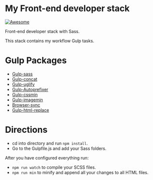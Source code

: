 # My Front-end developer stack

[![Awesome](https://cdn.rawgit.com/sindresorhus/awesome/d7305f38d29fed78fa85652e3a63e154dd8e8829/media/badge.svg)](https://github.com/sindresorhus/awesome)

Front-end developer stack with Sass.

This stack contains my workflow Gulp tasks.


# Gulp Packages

* [Gulp-sass](https://www.npmjs.com/package/gulp-sass)
* [Gulp-concat](https://www.npmjs.com/package/gulp-concat)
* [Gulp-uglify](https://www.npmjs.com/package/gulp-uglify)
* [Gulp-Autoprefixer](https://www.npmjs.com/package/autoprefixer)
* [Gulp-cssmin](https://www.npmjs.com/package/gulp-cssmin)
* [Gulp-imagemin](https://github.com/sindresorhus/gulp-imagemin)
* [Browser-sync](https://www.browsersync.io/docs/gulp/)
* [Gulp-html-replace](https://www.npmjs.com/package/gulp-html-replace)

# Directions

* cd into directory and run `npm install`.
* Go to the Gulpfile.js and add your Sass folders.

After you have configured everything run:
* `npm run watch` to compile your SCSS files.
* `npm run min` to minify and append all your changes to all HTML files.
